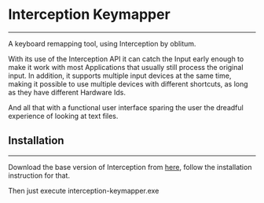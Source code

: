 # Interception Keymapper
------------------------
A keyboard remapping tool, using Interception by oblitum.

With its use of the Interception API it can catch the Input early enough to make it work with most Applications that usually still process the original input. In addition, it supports multiple input devices at the same time, making it possible to use multiple devices with different shortcuts, as long as they have different Hardware Ids. 

And all that with a functional user interface sparing the user the dreadful experience of looking at text files.

## Installation
--------------------
Download the base version of Interception from [here](https://github.com/oblitum/Interception/), follow the installation instruction for that. 

Then just execute interception-keymapper.exe
